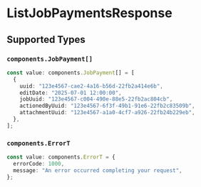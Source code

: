 # ListJobPaymentsResponse


## Supported Types

### `components.JobPayment[]`

```typescript
const value: components.JobPayment[] = [
  {
    uuid: "123e4567-cae2-4a16-b56d-22fb2a414e6b",
    editDate: "2025-07-01 12:00:00",
    jobUuid: "123e4567-c004-490e-88e5-22fb2ac804cb",
    actionedByUuid: "123e4567-6f3f-49b1-91e6-22fb2c83509b",
    attachmentUuid: "123e4567-a1a0-4cf7-a926-22fb24b229eb",
  },
];
```

### `components.ErrorT`

```typescript
const value: components.ErrorT = {
  errorCode: 1000,
  message: "An error occurred completing your request",
};
```

